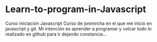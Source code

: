 # Learn-to-program-in-Javascript
Curso iniciación Javascript
Curso de jonmircha en el que me inicio en javascript y git.
Mi intención es aprender a programar y volcar todo lo realizado en github para ir dejando constancia...
